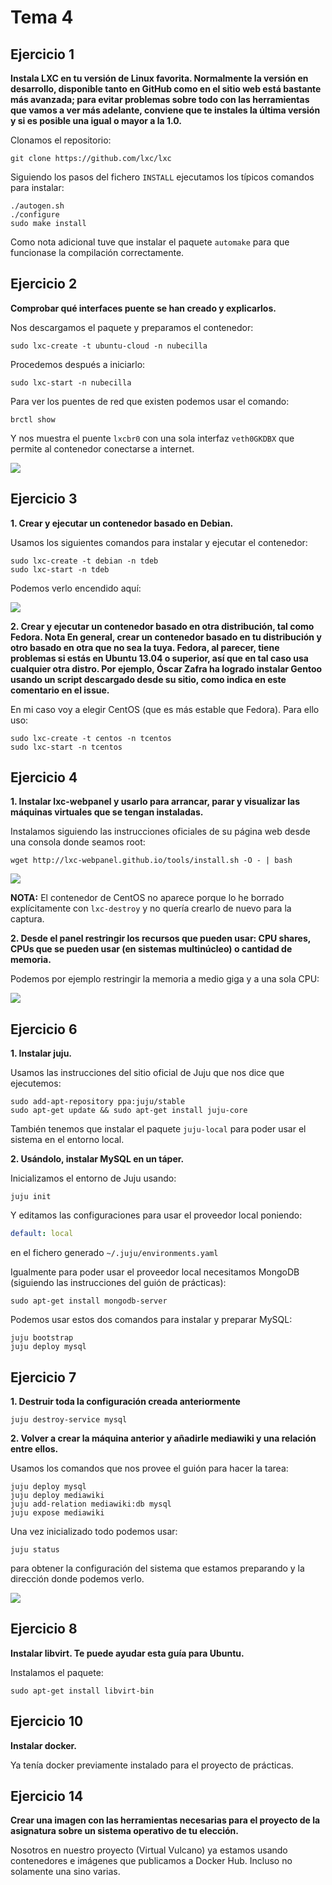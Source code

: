 
Tema 4
======

Ejercicio 1
-----------

**Instala LXC en tu versión de Linux favorita. Normalmente la versión en desarrollo, disponible tanto en GitHub como en el sitio web está bastante más avanzada; para evitar problemas sobre todo con las herramientas que vamos a ver más adelante, conviene que te instales la última versión y si es posible una igual o mayor a la 1.0.**

Clonamos el repositorio:

```shell
git clone https://github.com/lxc/lxc
```

Siguiendo los pasos del fichero `INSTALL` ejecutamos los típicos comandos para instalar:

```shell
./autogen.sh
./configure
sudo make install
```

Como nota adicional tuve que instalar el paquete `automake` para que funcionase la compilación correctamente.


Ejercicio 2
-----------

**Comprobar qué interfaces puente se han creado y explicarlos.**

Nos descargamos el paquete y preparamos el contenedor:

```shell
sudo lxc-create -t ubuntu-cloud -n nubecilla
```

Procedemos después a iniciarlo:

```shell
sudo lxc-start -n nubecilla
```

Para ver los puentes de red que existen podemos usar el comando:

```shell
brctl show
```

Y nos muestra el puente `lxcbr0` con una sola interfaz `veth0GKDBX` que permite al contenedor conectarse a internet.

![](https://raw.githubusercontent.com/ernestoalejo/ivimages/master/img1.png)


Ejercicio 3
-----------

**1. Crear y ejecutar un contenedor basado en Debian.**

Usamos los siguientes comandos para instalar y ejecutar el contenedor:

```shell
sudo lxc-create -t debian -n tdeb
sudo lxc-start -n tdeb
```

Podemos verlo encendido aquí:

![](https://raw.githubusercontent.com/ernestoalejo/ivimages/master/img6.png)

**2. Crear y ejecutar un contenedor basado en otra distribución, tal como Fedora. Nota En general, crear un contenedor basado en tu distribución y otro basado en otra que no sea la tuya. Fedora, al parecer, tiene problemas si estás en Ubuntu 13.04 o superior, así que en tal caso usa cualquier otra distro. Por ejemplo, Óscar Zafra ha logrado instalar Gentoo usando un script descargado desde su sitio, como indica en este comentario en el issue.**

En mi caso voy a elegir CentOS (que es más estable que Fedora). Para ello uso:

```shell
sudo lxc-create -t centos -n tcentos
sudo lxc-start -n tcentos
```


Ejercicio 4
-----------

**1. Instalar lxc-webpanel y usarlo para arrancar, parar y visualizar las máquinas virtuales que se tengan instaladas.**

Instalamos siguiendo las instrucciones oficiales de su página web desde una consola donde seamos root:

```shell
wget http://lxc-webpanel.github.io/tools/install.sh -O - | bash
```

![](https://raw.githubusercontent.com/ernestoalejo/ivimages/master/img4.png)

**NOTA:** El contenedor de CentOS no aparece porque lo he borrado explícitamente con ```lxc-destroy``` y no quería crearlo de nuevo para la captura.


**2. Desde el panel restringir los recursos que pueden usar: CPU shares, CPUs que se pueden usar (en sistemas multinúcleo) o cantidad de memoria.**

Podemos por ejemplo restringir la memoria a medio giga y a una sola CPU:

![](https://raw.githubusercontent.com/ernestoalejo/ivimages/master/img5.png)


Ejercicio 6
-----------

**1. Instalar juju.**

Usamos las instrucciones del sitio oficial de Juju que nos dice que ejecutemos:

```shell
sudo add-apt-repository ppa:juju/stable
sudo apt-get update && sudo apt-get install juju-core
```

También tenemos que instalar el paquete `juju-local` para poder usar el sistema en el entorno local.


**2. Usándolo, instalar MySQL en un táper.**

Inicializamos el entorno de Juju usando:

```shell
juju init
```

Y editamos las configuraciones para usar el proveedor local poniendo:

```yaml
default: local
```

en el fichero generado `~/.juju/environments.yaml`

Igualmente para poder usar el proveedor local necesitamos MongoDB (siguiendo las instrucciones del guión de prácticas):

```shell
sudo apt-get install mongodb-server
```

Podemos usar estos dos comandos para instalar y preparar MySQL:

```shell
juju bootstrap
juju deploy mysql
```


Ejercicio 7
-----------

**1. Destruir toda la configuración creada anteriormente**

```shell
juju destroy-service mysql
```


**2. Volver a crear la máquina anterior y añadirle mediawiki y una relación entre ellos.**

Usamos los comandos que nos provee el guión para hacer la tarea:

```shell
juju deploy mysql
juju deploy mediawiki
juju add-relation mediawiki:db mysql
juju expose mediawiki
```

Una vez inicializado todo podemos usar:

```shell
juju status
```

para obtener la configuración del sistema que estamos preparando y la dirección donde podemos verlo.

![](https://raw.githubusercontent.com/ernestoalejo/ivimages/master/img7.png)


Ejercicio 8
-----------

**Instalar libvirt. Te puede ayudar esta guía para Ubuntu.**

Instalamos el paquete:

```shell
sudo apt-get install libvirt-bin
```


Ejercicio 10
------------

**Instalar docker.**

Ya tenía docker previamente instalado para el proyecto de prácticas.


Ejercicio 14
------------

**Crear una imagen con las herramientas necesarias para el proyecto de la asignatura sobre un sistema operativo de tu elección.**

Nosotros en nuestro proyecto (Virtual Vulcano) ya estamos usando contenedores e imágenes que publicamos a Docker Hub. Incluso no solamente una sino varias.
